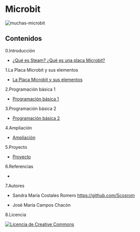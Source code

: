 # Microbit

![muchas-microbit](https://user-images.githubusercontent.com/114906778/204746160-3c35bfc5-4c0f-4574-9b5d-92cd6124322c.jpg)


## Contenidos
 0.Introducción
 
 - [¿Qué es Steam? ¿Qué es una placa Microbit?](modulo1/introduccion.md)
 
 1.La Placa Microbit y sus elementos
 
 - [La Placa Microbit y sus elementos](modulo2/laPlacaMicrobit.md)
 
 2.Programación básica 1
 
 - [Programación básica 1](modulo3/programación1.md)
 
 3.Programación básica 2
 
 - [Programación básica 2](modulo4/programacion2.md)
 
 4.Ampliación
 
 - [Ampliación](modulo5/ampliacion.md)
 
 5.Proyecto
 
 - [Proyecto](modulo6/proyecto.md)
 
 6.Referencias
 
 - 
 
 7.Autores
 
- Sandra María Costales Romero 
  https://github.com/Scosrom
  
- José María Campos Chacón 
  
 
 8.Licencia

<a rel="license" href="http://creativecommons.org/licenses/by-nc/4.0/"><img alt="Licencia de Creative Commons" style="border-width:0" src="https://i.creativecommons.org/l/by-nc/4.0/88x31.png" /></a>

 

